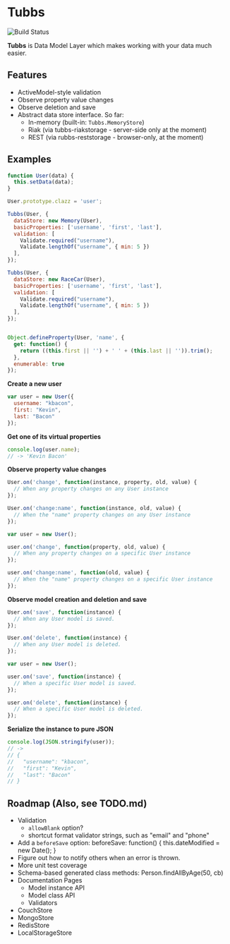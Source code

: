 Tubbs
=====

![Build Status](https://travis-ci.org/dandean/tubbs.png)

**Tubbs** is Data Model Layer which makes working with your data much easier.


Features
--------

* ActiveModel-style validation
* Observe property value changes
* Observe deletion and save
* Abstract data store interface. So far:
  * In-memory (built-in: `Tubbs.MemoryStore`)
  * Riak (via tubbs-riakstorage - server-side only at the moment)
  * REST (via rubbs-reststorage - browser-only, at the moment)


Examples
--------

```js
function User(data) {
  this.setData(data);
}

User.prototype.clazz = 'user';

Tubbs(User, {
  dataStore: new Memory(User),
  basicProperties: ['username', 'first', 'last'],
  validation: [
    Validate.required("username"),
    Validate.lengthOf("username", { min: 5 })
  ],
});

Tubbs(User, {
  dataStore: new RaceCar(User),
  basicProperties: ['username', 'first', 'last'],
  validation: [
    Validate.required("username"),
    Validate.lengthOf("username", { min: 5 })
  ],
});


Object.defineProperty(User, 'name', {
  get: function() {
    return ((this.first || '') + ' ' + (this.last || '')).trim();
  },
  enumerable: true
});
```


**Create a new user**

```js
var user = new User({
  username: "kbacon",
  first: "Kevin",
  last: "Bacon"
});
```


**Get one of its virtual properties**

```js
console.log(user.name);
// -> 'Kevin Bacon'
```


**Observe property value changes**

```js
User.on('change', function(instance, property, old, value) {
  // When any property changes on any User instance
});

User.on('change:name', function(instance, old, value) {
  // When the "name" property changes on any User instance
});

var user = new User();

user.on('change', function(property, old, value) {
  // When any property changes on a specific User instance
});

user.on('change:name', function(old, value) {
  // When the "name" property changes on a specific User instance
});
```


**Observe model creation and deletion and save**

```js
User.on('save', function(instance) {
  // When any User model is saved.
});

User.on('delete', function(instance) {
  // When any User model is deleted.
});

var user = new User();

user.on('save', function(instance) {
  // When a specific User model is saved.
});

user.on('delete', function(instance) {
  // When a specific User model is deleted.
});
```


**Serialize the instance to pure JSON**

```js
console.log(JSON.stringify(user));
// ->
// {
//   "username": "kbacon",
//   "first": "Kevin",
//   "last": "Bacon"
// }
```


Roadmap (Also, see TODO.md)
---------------------------

* Validation
  * `allowBlank` option?
  * shortcut format validator strings, such as "email" and "phone"
* Add a `beforeSave` option: beforeSave: function() { this.dateModified = new Date(); }
* Figure out how to notify others when an error is thrown.
* More unit test coverage
* Schema-based generated class methods: Person.findAllByAge(50, cb)
* Documentation Pages
  * Model instance API
  * Model class API
  * Validators
* CouchStore
* MongoStore
* RedisStore
* LocalStorageStore
